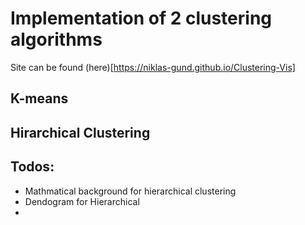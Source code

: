 # Implementation of 2 clustering algorithms
Site can be found (here)[https://niklas-gund.github.io/Clustering-Vis]
## K-means
## Hirarchical Clustering
## Todos:
- Mathmatical background for hierarchical clustering
- Dendogram for Hierarchical
- 
